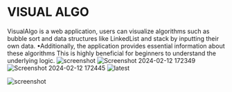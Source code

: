 # VISUAL ALGO
VisualAlgo is a  web application, users can visualize algorithms such as bubble sort and data structures like LinkedList and stack by inputting their own data. 
•Additionally, the application provides essential information about these algorithms This is highly beneficial for beginners to understand the underlying logic.
![screenshot](https://github.com/iMahesh01/VisalAlgo/assets/96873662/f72a68b2-74cf-41a6-98b6-a8fe2a5e2211)
![Screenshot 2024-02-12 172349](https://github.com/iMahesh01/DATA-VISUALIZER/assets/96873662/87662e42-c378-4680-a7d2-a3caeb407767)
![Screenshot 2024-02-12 172445](https://github.com/iMahesh01/DATA-VISUALIZER/assets/96873662/e92eea4a-1367-45fd-9be9-f382297bf5d4)
![latest](https://github.com/iMahesh01/DATA-VISUALIZER/assets/96873662/e1d99cee-b503-4c8f-98c0-bd2bac7ef0cd)

![screenshot](https://github.com/iMahesh01/VisalAlgo/assets/96873662/bcf228d6-6a73-4456-9533-8369c312a2e1)
